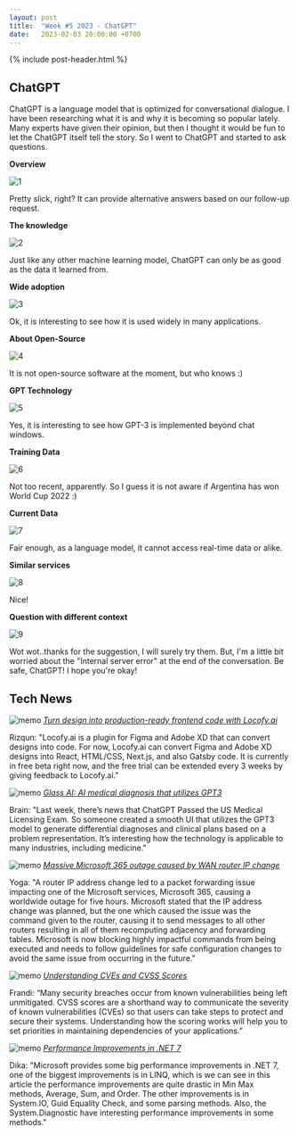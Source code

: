 ```yaml
---
layout: post
title:  "Week #5 2023 - ChatGPT"
date:   2023-02-03 20:00:00 +0700
---
```


{% include post-header.html %}

## ChatGPT

ChatGPT is a language model that is optimized for conversational dialogue. I have been researching what it is and why it is becoming so popular lately. Many experts have given their opinion, but then I thought it would be fun to let the ChatGPT itself tell the story. So I went to ChatGPT and started to ask questions.

__Overview__

![1](/images/chatgpt/1.png)

Pretty slick, right? It can provide alternative answers based on our follow-up request.

__The knowledge__

![2](/images/chatgpt/2.png)

Just like any other machine learning model, ChatGPT can only be as good as the data it learned from.

__Wide adoption__

![3](/images/chatgpt/3.png)

Ok, it is interesting to see how it is used widely in many applications.

__About Open-Source__

![4](/images/chatgpt/4.png)

It is not open-source software at the moment, but who knows :)

__GPT Technology__

![5](/images/chatgpt/5.png)

Yes, it is interesting to see how GPT-3 is implemented beyond chat windows.

__Training Data__

![6](/images/chatgpt/6.png)

Not too recent, apparently. So I guess it is not aware if Argentina has won World Cup 2022 :)

__Current Data__

![7](/images/chatgpt/7.png)

Fair enough, as a language model, it cannot access real-time data or alike.

__Similar services__

![8](/images/chatgpt/8.png)

Nice!

__Question with different context__

![9](/images/chatgpt/9.png)

Wot wot..thanks for the suggestion, I will surely try them. But, I'm a little bit worried about the "Internal server error" at the end of the conversation. Be safe, ChatGPT! I hope you're okay!


## Tech News

![memo](/assets/images/memo16.png) *[Turn design into production-ready frontend code with Locofy.ai](https://www.locofy.ai/)*

Rizqun: "Locofy.ai is a plugin for Figma and Adobe XD that can convert designs into code. For now, Locofy.ai can convert Figma and Adobe XD designs into React, HTML/CSS, Next.js, and also Gatsby code. It is currently in free beta right now, and the free trial can be extended every 3 weeks by giving feedback to Locofy.ai."

![memo](/assets/images/memo16.png) *[Glass AI: AI medical diagnosis that utilizes GPT3](https://glass.health/ai)*

Brain: "Last week, there’s news that ChatGPT Passed the US Medical Licensing Exam. So someone created a smooth UI that utilizes the GPT3 model to generate differential diagnoses and clinical plans based on a problem representation. It’s interesting how the technology is applicable to many industries, including medicine."

![memo](/assets/images/memo16.png) *[Massive Microsoft 365 outage caused by WAN router IP change](https://www.bleepingcomputer.com/news/microsoft/massive-microsoft-365-outage-caused-by-wan-router-ip-change/)*

Yoga: "A router IP address change led to a packet forwarding issue impacting one of the Microsoft services, Microsoft 365, causing a worldwide outage for five hours. Microsoft stated that the IP address change was planned, but the one which caused the issue was the command given to the router, causing it to send messages to all other routers resulting in all of them recomputing adjacency and forwarding tables. Microsoft is now blocking highly impactful commands from being executed and needs to follow guidelines for safe configuration changes to avoid the same issue from occurring in the future."

![memo](/assets/images/memo16.png) *[Understanding CVEs and CVSS Scores](https://www.openlogic.com/blog/understanding-cves-cvss-scores)*

Frandi: “Many security breaches occur from known vulnerabilities being left unmitigated. CVSS scores are a shorthand way to communicate the severity of known vulnerabilities (CVEs) so that users can take steps to protect and secure their systems. Understanding how the scoring works will help you to set priorities in maintaining dependencies of your applications.”

![memo](/assets/images/memo16.png) *[Performance Improvements in .NET 7](https://medium.com/@tobias.streng/net-performance-series-1-performance-improvements-in-net-7-fb793f8f5f71)*

Dika: "Microsoft provides some big performance improvements in .NET 7, one of the biggest improvements is in LINQ, which is we can see in this article the performance improvements are quite drastic in Min Max methods, Average, Sum, and Order. The other improvements is in System.IO, Guid Equality Check, and some parsing methods. Also, the System.Diagnostic have interesting performance improvements in some methods."